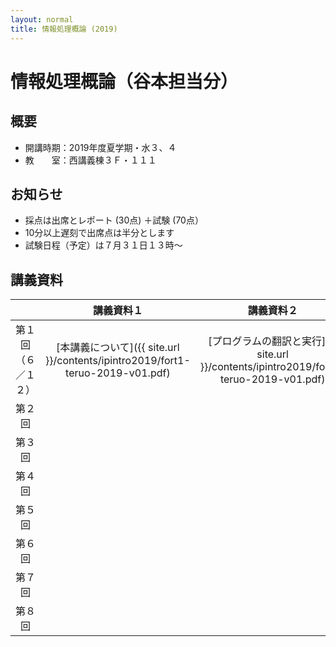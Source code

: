 ```yaml
---
layout: normal
title: 情報処理概論 (2019)
---
```


# 情報処理概論（谷本担当分）

## 概要

- 開講時期：2019年度夏学期・水３、４
- 教　　室：西講義棟３Ｆ・１１１

## お知らせ

- 採点は出席とレポート (30点) ＋試験 (70点）
- 10分以上遅刻で出席点は半分とします
- 試験日程（予定）は７月３１日１３時～

## 講義資料

||講義資料１|講義資料２|
|:-:|:-:|:-:|
|第１回（６／１２）|[本講義について]({{ site.url }}/contents/ipintro2019/fort1-teruo-2019-v01.pdf)|[プログラムの翻訳と実行]({{ site.url }}/contents/ipintro2019/fort2-teruo-2019-v01.pdf)|
|第２回|||
|第３回|||
|第４回|||
|第５回|||
|第６回|||
|第７回|||
|第８回|||

